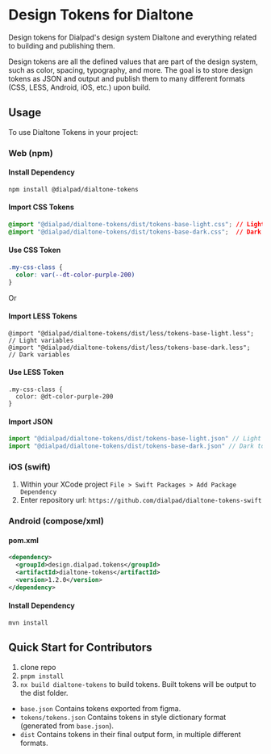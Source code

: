 # Design Tokens for Dialtone

Design tokens for Dialpad's design system Dialtone and everything related to building and publishing them.

Design tokens are all the defined values that are part of the design system, such as color, spacing, typography, and
more. The goal is to store design tokens as JSON and output and publish them to many different formats (CSS, LESS,
Android, iOS, etc.) upon build.

## Usage

To use Dialtone Tokens in your project:

### Web (npm)

#### Install Dependency

```shell
npm install @dialpad/dialtone-tokens
```

#### Import CSS Tokens

```css
@import "@dialpad/dialtone-tokens/dist/tokens-base-light.css"; // Light variables
@import "@dialpad/dialtone-tokens/dist/tokens-base-dark.css";  // Dark variables
```

#### Use CSS Token

```css
.my-css-class {
  color: var(--dt-color-purple-200)
}
```

Or

#### Import LESS Tokens

```less
@import "@dialpad/dialtone-tokens/dist/less/tokens-base-light.less"; // Light variables
@import "@dialpad/dialtone-tokens/dist/less/tokens-base-dark.less";  // Dark variables
```

#### Use LESS Token

```less
.my-css-class {
  color: @dt-color-purple-200
}
```

#### Import JSON

```js
import "@dialpad/dialtone-tokens/dist/tokens-base-light.json" // Light tokens
import "@dialpad/dialtone-tokens/dist/tokens-base-dark.json" // Dark tokens
```

### iOS (swift)

1. Within your XCode project `File > Swift Packages > Add Package Dependency`
2. Enter repository url: `https://github.com/dialpad/dialtone-tokens-swift`

### Android (compose/xml)

#### pom.xml

```xml
<dependency>
  <groupId>design.dialpad.tokens</groupId>
  <artifactId>dialtone-tokens</artifactId>
  <version>1.2.0</version>
</dependency>
```

#### Install Dependency

```shell
mvn install
```

<!-- #### Import Compose Tokens

```
import design.dialpad.DialtoneTokens;
```

#### Use Compose Token

```
DialtoneTokens.dtColorPurple200
``` -->

## Quick Start for Contributors

1. clone repo
2. `pnpm install`
3. `nx build dialtone-tokens` to build tokens. Built tokens will be output to the dist folder.

- `base.json` Contains tokens exported from figma.
- `tokens/tokens.json` Contains tokens in style dictionary format (generated from `base.json`).
- `dist` Contains tokens in their final output form, in multiple different formats.
